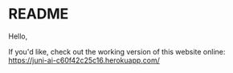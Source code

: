 # README

Hello,

If you'd like, check out the working version of this website online: https://juni-ai-c60f42c25c16.herokuapp.com/
